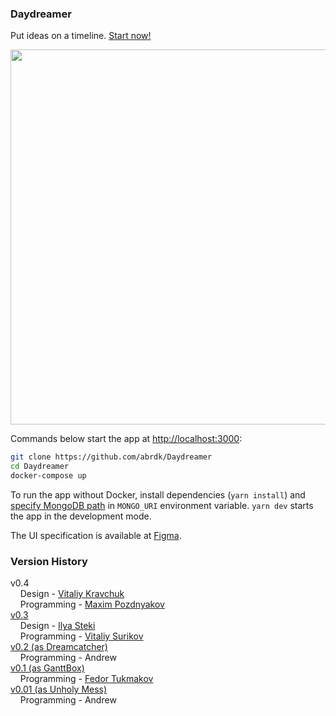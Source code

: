 ### Daydreamer
Put ideas on a timeline. [Start now!](http://165.227.130.78:3000/signup)

<p align="center">
    <a href="http://165.227.130.78:3000/signup">
        <img src="https://i.ibb.co/qNTQ5hg/daydreamer-v04-example.png" width="600"/>
    </a>
</p>

Commands below start the app at [http://localhost:3000](http://localhost:3000):
``` bash
git clone https://github.com/abrdk/Daydreamer
cd Daydreamer
docker-compose up
```

To run the app without Docker, install dependencies (`yarn install`)
and [specify MongoDB path](https://docs.mongodb.com/manual/tutorial/install-mongodb-on-debian/)
in `MONGO_URI` environment variable. `yarn dev` starts the app in the development mode.

The UI specification is available at [Figma](https://www.figma.com/file/5TvJ1XE0h5pL2uUu1inhYv/DayDreamer_v0.4_new_UI?node-id=150%3A1876).

### Version History
v0.4   
&nbsp;&nbsp;&nbsp; Design - [Vitaliy Kravchuk](https://freelancehunt.com/freelancer/DemonStrike.html)   
&nbsp;&nbsp;&nbsp; Programming - [Maxim Pozdnyakov](https://freelancehunt.com/freelancer/maxim_pozdnyakow.html)   
[v0.3](https://github.com/abrdk/Daydreamer/releases/tag/v0.3_backend)   
&nbsp;&nbsp;&nbsp; Design - [Ilya Steki](https://www.fl.ru/users/stekivac/portfolio/)   
&nbsp;&nbsp;&nbsp; Programming - [Vitaliy Surikov](https://www.fl.ru/users/zizizi-ru/portfolio/)   
[v0.2 (as Dreamcatcher)](https://github.com/abrdk/Daydreamer/tree/v0.2)   
&nbsp;&nbsp;&nbsp; Programming - Andrew   
[v0.1 (as GanttBox)](https://github.com/abrdk/ganttbox)   
&nbsp;&nbsp;&nbsp; Programming - [Fedor Tukmakov](https://freelance.habr.com/freelancers/impfromliga)   
[v0.01 (as Unholy Mess)](https://github.com/noooway/unholy_mess)   
&nbsp;&nbsp;&nbsp; Programming - Andrew   
